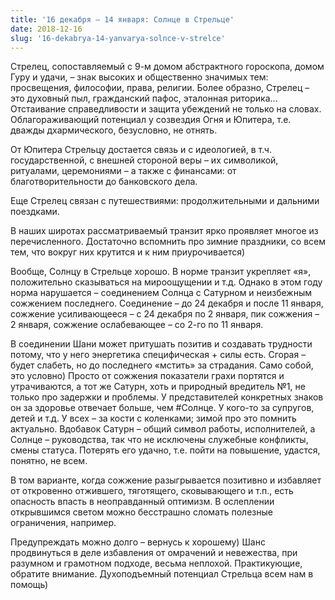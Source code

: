 ```yaml
---
title: '16 декабря – 14 января: Солнце в Стрельце'
date: 2018-12-16
slug: '16-dekabrya-14-yanvarya-solnce-v-strelce'
---
```


Стрелец, сопоставляемый с 9-м домом абстрактного гороскопа, домом Гуру и удачи, – знак высоких и общественно значимых тем: просвещения, философии, права, религии. Более образно, Стрелец – это духовный пыл, гражданский пафос, эталонная риторика… Отстаивание справедливости и защита убеждений не только на словах. Облагораживающий потенциал у созвездия Огня и Юпитера, т.е. дважды дхармического, безусловно, не отнять.

<!-- more -->

От Юпитера Стрельцу достается связь и с идеологией, в т.ч. государственной, с внешней стороной веры – их символикой, ритуалами, церемониями – а также с финансами: от благотворительности до банковского дела. 

Еще Стрелец связан с путешествиями: продолжительными и дальними поездками.

В наших широтах рассматриваемый транзит ярко проявляет многое из перечисленного. Достаточно вспомнить про зимние праздники, со всем тем, что вокруг них крутится и к ним приурочивается)

Вообще, Солнцу в Стрельце хорошо. В норме транзит укрепляет «я», положительно сказываться на мироощущении и т.д. Однако в этом году норма нарушается – соединением Солнца с Сатурном и неизбежным сожжением последнего. Соединение – до 24 декабря и после 11 января, сожжение усиливающееся – с 24 декабря по 2 января, пик сожжения – 2 января, сожжение ослабевающее – со 2-го по 11 января.

В соединении Шани может притушать позитив и создавать трудности потому, что у него энергетика специфическая + силы есть. Сгорая – будет слабеть, но до последнего «мстить» за страдания. Само собой, это условно) Просто от сожжения показатели грахи портятся и утрачиваются, а тот же Сатурн, хоть и природный вредитель №1, не только про задержки и проблемы. У представителей конкретных знаков он за здоровье отвечает больше, чем #Солнце. У кого-то за супругов, детей и т.д. У всех – за кости с коленками; зимой про это помнить актуально. Вдобавок Сатурн – общий символ работы, исполнителей, а Солнце – руководства, так что не исключены служебные конфликты, смены статуса. Потерять его удачно, т.е. пойти на повышение, удастся, понятно, не всем. 

В том варианте, когда сожжение разыгрывается позитивно и избавляет от откровенно отжившего, тяготящего, сковывающего и т.п., есть опасность впасть в неоправданный оптимизм. В ослеплении открывшимся светом можно бесстрашно сломать полезные ограничения, например.

Предупреждать можно долго – вернусь к хорошему) Шанс продвинуться в деле избавления от омрачений и невежества, при разумном и грамотном подходе, весьма неплохой. Практикующие, обратите внимание. Духоподъемный потенциал Стрельца всем нам в помощь)
